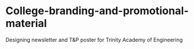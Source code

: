 # College-branding-and-promotional-material
Designing newsletter and T&amp;P poster for Trinity Academy of Engineering
